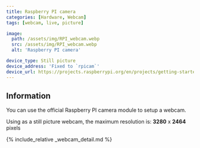```yaml
---
title: Raspberry PI camera
categories: [Hardware, Webcam]
tags: [webcam, live, picture]

image:
  path: /assets/img/RPI_webcam.webp
  src: /assets/img/RPI_webcam.webp
  alt: 'Raspberry PI camera'

device_type: Still picture
device_address: 'Fixed to `rpicam`'
device_url: https://projects.raspberrypi.org/en/projects/getting-started-with-picamera
---
```


## Information

You can use the official Raspberry PI camera module to setup a webcam.

Using as a still picture webcam, the maximum resolution is: **3280** x **2464**
pixels

{% include_relative _webcam_detail.md %}
